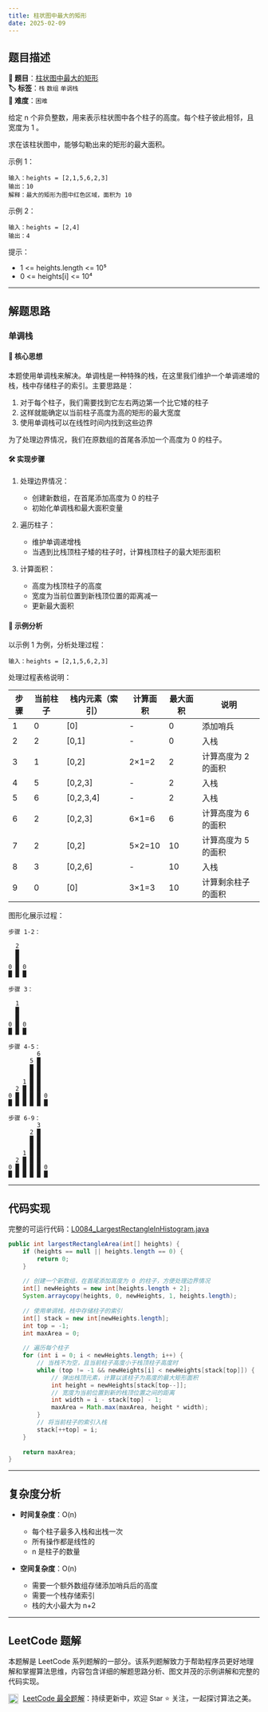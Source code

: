 ```yaml
---
title: 柱状图中最大的矩形
date: 2025-02-09
---
```


## 题目描述

**🔗 题目**：[柱状图中最大的矩形](https://leetcode.cn/problems/largest-rectangle-in-histogram/)  
**🏷️ 标签**：`栈` `数组` `单调栈`  
**🔴 难度**：`困难`  

给定 n 个非负整数，用来表示柱状图中各个柱子的高度。每个柱子彼此相邻，且宽度为 1 。

求在该柱状图中，能够勾勒出来的矩形的最大面积。

示例 1：
```
输入：heights = [2,1,5,6,2,3]
输出：10
解释：最大的矩形为图中红色区域，面积为 10
```

示例 2：
```
输入：heights = [2,4]
输出：4
```

提示：
- 1 <= heights.length <= 10⁵
- 0 <= heights[i] <= 10⁴

---

## 解题思路
### 单调栈

#### 📝 核心思想
本题使用单调栈来解决。单调栈是一种特殊的栈，在这里我们维护一个单调递增的栈，栈中存储柱子的索引。主要思路是：

1. 对于每个柱子，我们需要找到它左右两边第一个比它矮的柱子
2. 这样就能确定以当前柱子高度为高的矩形的最大宽度
3. 使用单调栈可以在线性时间内找到这些边界

为了处理边界情况，我们在原数组的首尾各添加一个高度为 0 的柱子。

#### 🛠️ 实现步骤
1. 处理边界情况：
   - 创建新数组，在首尾添加高度为 0 的柱子
   - 初始化单调栈和最大面积变量

2. 遍历柱子：
   - 维护单调递增栈
   - 当遇到比栈顶柱子矮的柱子时，计算栈顶柱子的最大矩形面积

3. 计算面积：
   - 高度为栈顶柱子的高度
   - 宽度为当前位置到新栈顶位置的距离减一
   - 更新最大面积

#### 🧩 示例分析
以示例 1 为例，分析处理过程：
```
输入：heights = [2,1,5,6,2,3]
```

处理过程表格说明：

| 步骤 | 当前柱子 | 栈内元素（索引） | 计算面积 | 最大面积 | 说明 |
|-----|---------|----------------|---------|---------|------|
| 1 | 0 | [0] | - | 0 | 添加哨兵 |
| 2 | 2 | [0,1] | - | 0 | 入栈 |
| 3 | 1 | [0,2] | 2×1=2 | 2 | 计算高度为 2 的面积 |
| 4 | 5 | [0,2,3] | - | 2 | 入栈 |
| 5 | 6 | [0,2,3,4] | - | 2 | 入栈 |
| 6 | 2 | [0,2,3] | 6×1=6 | 6 | 计算高度为 6 的面积 |
| 7 | 2 | [0,2] | 5×2=10 | 10 | 计算高度为 5 的面积 |
| 8 | 3 | [0,2,6] | - | 10 | 入栈 |
| 9 | 0 | [0] | 3×1=3 | 10 | 计算剩余柱子的面积 |

图形化展示过程：
```
步骤 1-2：
      
  2   
  █   
  █   
0 █ 0 
█ █ █ 

步骤 3：
      
  1   
  █   
  █   
0 █ 0 
█ █ █ 

步骤 4-5：
        6
      5 █
      █ █
      █ █
    1 █ █
  2 █ █ █
0 █ █ █ █ 0
█ █ █ █ █ █

步骤 6-9：
        3
      2 █
      █ █
      █ █
    1 █ █
  2 █ █ █
0 █ █ █ █ 0
█ █ █ █ █ █
```

---

## 代码实现

完整的可运行代码：[L0084_LargestRectangleInHistogram.java](../src/main/java/L0084_LargestRectangleInHistogram.java)

```java
public int largestRectangleArea(int[] heights) {
    if (heights == null || heights.length == 0) {
        return 0;
    }
    
    // 创建一个新数组，在首尾添加高度为 0 的柱子，方便处理边界情况
    int[] newHeights = new int[heights.length + 2];
    System.arraycopy(heights, 0, newHeights, 1, heights.length);
    
    // 使用单调栈，栈中存储柱子的索引
    int[] stack = new int[newHeights.length];
    int top = -1;
    int maxArea = 0;
    
    // 遍历每个柱子
    for (int i = 0; i < newHeights.length; i++) {
        // 当栈不为空，且当前柱子高度小于栈顶柱子高度时
        while (top != -1 && newHeights[i] < newHeights[stack[top]]) {
            // 弹出栈顶元素，计算以该柱子为高度的最大矩形面积
            int height = newHeights[stack[top--]];
            // 宽度为当前位置到新的栈顶位置之间的距离
            int width = i - stack[top] - 1;
            maxArea = Math.max(maxArea, height * width);
        }
        // 将当前柱子的索引入栈
        stack[++top] = i;
    }
    
    return maxArea;
}
```

---

## 复杂度分析

- **时间复杂度**：O(n)
  - 每个柱子最多入栈和出栈一次
  - 所有操作都是线性的
  - n 是柱子的数量

- **空间复杂度**：O(n)
  - 需要一个额外数组存储添加哨兵后的高度
  - 需要一个栈存储索引
  - 栈的大小最大为 n+2

---

## LeetCode 题解

本题解是 LeetCode 系列题解的一部分。该系列题解致力于帮助程序员更好地理解和掌握算法思维，内容包含详细的解题思路分析、图文并茂的示例讲解和完整的代码实现。

<img src="https://github.githubassets.com/images/modules/logos_page/GitHub-Mark.png" alt="GitHub" width="20" style="vertical-align: middle; margin-right: 5px"> [LeetCode 最全题解](https://github.com/LjyYano/LeetCode)：持续更新中，欢迎 Star ⭐️ 关注，一起探讨算法之美。 